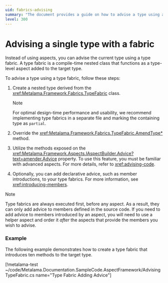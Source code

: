 ```yaml
---
uid: fabrics-advising
summary: "The document provides a guide on how to advise a type using a type fabric, a compile-time nested class, in the Metalama Framework. It includes a step-by-step process and an example."
level: 300
---
```


# Advising a single type with a fabric

Instead of using aspects, you can advise the current type using a type fabric. A type fabric is a compile-time nested class that functions as a type-level aspect added to the target type.

To advise a type using a type fabric, follow these steps:

1. Create a nested type derived from the <xref:Metalama.Framework.Fabrics.TypeFabric> class.

    > [!NOTE]
    > For optimal design-time performance and usability, we recommend implementing type fabrics in a separate file and marking the containing type as `partial`.

2. Override the <xref:Metalama.Framework.Fabrics.TypeFabric.AmendType*> method.

3. Utilize the methods exposed on the <xref:Metalama.Framework.Aspects.IAspectBuilder.Advice?text=amender.Advice> property. To use this feature, you must be familiar with advanced aspects. For more details, refer to <xref:advising-code>.

4. Optionally, you can add declarative advice, such as member introductions, to your type fabrics. For more information, see <xref:introducing-members>.

> [!NOTE]
> Type fabrics are always executed first, before any aspect. As a result, they can only add advice to members defined in the source code. If you need to add advice to members introduced by an aspect, you will need to use a helper aspect and order it _after_ the aspects that provide the members you wish to advise.

### Example

The following example demonstrates how to create a type fabric that introduces ten methods to the target type.

[!metalama-test ~/code/Metalama.Documentation.SampleCode.AspectFramework/AdvisingTypeFabric.cs name="Type Fabric Adding Advice"]



